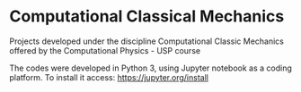 # Computational Classical Mechanics
Projects developed under the discipline Computational Classic Mechanics offered by the Computational Physics - USP course

The codes were developed in Python 3, using Jupyter notebook as a coding platform. To install it access: https://jupyter.org/install
